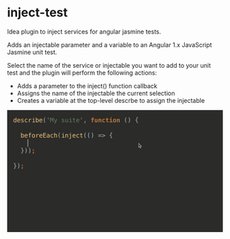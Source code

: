 # inject-test
Idea plugin to inject services for angular jasmine tests.

Adds an injectable parameter and a variable to an Angular 1.x JavaScript 
Jasmine unit test.

Select the name of the service or injectable you want to add to your unit test 
and the plugin will perform the following actions:
      
* Adds a parameter to the inject() function callback
* Assigns the name of the injectable the current selection
* Creates a variable at the top-level descrbe to assign the injectable  

![plugin animation](injectTestAnimation.gif)
